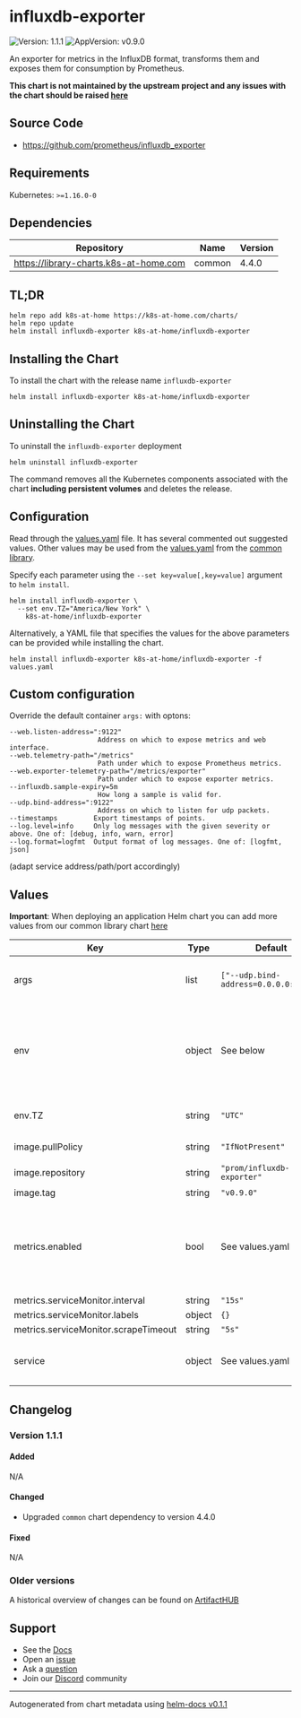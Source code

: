 # influxdb-exporter

![Version: 1.1.1](https://img.shields.io/badge/Version-1.1.1-informational?style=flat-square) ![AppVersion: v0.9.0](https://img.shields.io/badge/AppVersion-v0.9.0-informational?style=flat-square)

An exporter for metrics in the InfluxDB format, transforms them and exposes them for consumption by Prometheus.

**This chart is not maintained by the upstream project and any issues with the chart should be raised [here](https://github.com/k8s-at-home/charts/issues/new/choose)**

## Source Code

* <https://github.com/prometheus/influxdb_exporter>

## Requirements

Kubernetes: `>=1.16.0-0`

## Dependencies

| Repository | Name | Version |
|------------|------|---------|
| https://library-charts.k8s-at-home.com | common | 4.4.0 |

## TL;DR

```console
helm repo add k8s-at-home https://k8s-at-home.com/charts/
helm repo update
helm install influxdb-exporter k8s-at-home/influxdb-exporter
```

## Installing the Chart

To install the chart with the release name `influxdb-exporter`

```console
helm install influxdb-exporter k8s-at-home/influxdb-exporter
```

## Uninstalling the Chart

To uninstall the `influxdb-exporter` deployment

```console
helm uninstall influxdb-exporter
```

The command removes all the Kubernetes components associated with the chart **including persistent volumes** and deletes the release.

## Configuration

Read through the [values.yaml](./values.yaml) file. It has several commented out suggested values.
Other values may be used from the [values.yaml](https://github.com/k8s-at-home/library-charts/tree/main/charts/stable/common/values.yaml) from the [common library](https://github.com/k8s-at-home/library-charts/tree/main/charts/stable/common).

Specify each parameter using the `--set key=value[,key=value]` argument to `helm install`.

```console
helm install influxdb-exporter \
  --set env.TZ="America/New York" \
    k8s-at-home/influxdb-exporter
```

Alternatively, a YAML file that specifies the values for the above parameters can be provided while installing the chart.

```console
helm install influxdb-exporter k8s-at-home/influxdb-exporter -f values.yaml
```

## Custom configuration

Override the default container `args:` with optons:

    --web.listen-address=":9122"
                          Address on which to expose metrics and web interface.
    --web.telemetry-path="/metrics"
                          Path under which to expose Prometheus metrics.
    --web.exporter-telemetry-path="/metrics/exporter"
                          Path under which to expose exporter metrics.
    --influxdb.sample-expiry=5m
                          How long a sample is valid for.
    --udp.bind-address=":9122"
                          Address on which to listen for udp packets.
    --timestamps         Export timestamps of points.
    --log.level=info     Only log messages with the given severity or above. One of: [debug, info, warn, error]
    --log.format=logfmt  Output format of log messages. One of: [logfmt, json]

(adapt service address/path/port accordingly)

## Values

**Important**: When deploying an application Helm chart you can add more values from our common library chart [here](https://github.com/k8s-at-home/library-charts/tree/main/charts/stable/common)

| Key | Type | Default | Description |
|-----|------|---------|-------------|
| args | list | `["--udp.bind-address=0.0.0.0:9123"]` | Override the args for the default container |
| env | object | See below | environment variables. See more environment variables in the [influxdb-exporter documentation](https://influxdb-exporter.org/docs). |
| env.TZ | string | `"UTC"` | Set the container timezone |
| image.pullPolicy | string | `"IfNotPresent"` | image pull policy |
| image.repository | string | `"prom/influxdb-exporter"` | image repository |
| image.tag | string | `"v0.9.0"` | image tag |
| metrics.enabled | bool | See values.yaml | Enable and configure prometheus-qbittorrent-exporter sidecar and Prometheus podMonitor. |
| metrics.serviceMonitor.interval | string | `"15s"` |  |
| metrics.serviceMonitor.labels | object | `{}` |  |
| metrics.serviceMonitor.scrapeTimeout | string | `"5s"` |  |
| service | object | See values.yaml | Configures service settings for the chart. |

## Changelog

### Version 1.1.1

#### Added

N/A

#### Changed

* Upgraded `common` chart dependency to version 4.4.0

#### Fixed

N/A

### Older versions

A historical overview of changes can be found on [ArtifactHUB](https://artifacthub.io/packages/helm/k8s-at-home/influxdb-exporter?modal=changelog)

## Support

- See the [Docs](https://docs.k8s-at-home.com/our-helm-charts/getting-started/)
- Open an [issue](https://github.com/k8s-at-home/charts/issues/new/choose)
- Ask a [question](https://github.com/k8s-at-home/organization/discussions)
- Join our [Discord](https://discord.gg/sTMX7Vh) community

----------------------------------------------
Autogenerated from chart metadata using [helm-docs v0.1.1](https://github.com/k8s-at-home/helm-docs/releases/v0.1.1)
